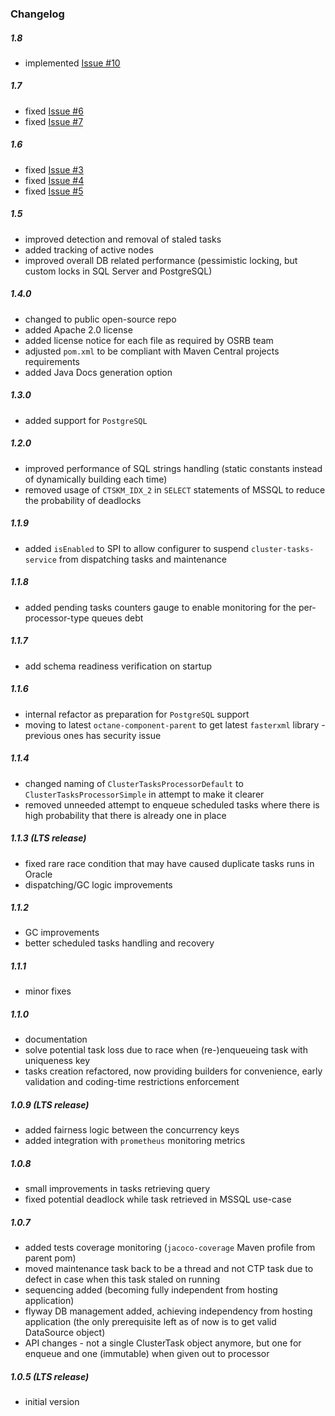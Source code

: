 ### Changelog

##### 1.8
- implemented [Issue #10](https://github.com/MicroFocus/cluster-tasks-service/issues/10)

##### 1.7
- fixed [Issue #6](https://github.com/MicroFocus/cluster-tasks-service/issues/6)
- fixed [Issue #7](https://github.com/MicroFocus/cluster-tasks-service/issues/7)

##### 1.6
- fixed [Issue #3](https://github.com/MicroFocus/cluster-tasks-service/issues/3)
- fixed [Issue #4](https://github.com/MicroFocus/cluster-tasks-service/issues/4)
- fixed [Issue #5](https://github.com/MicroFocus/cluster-tasks-service/issues/5)

##### 1.5
- improved detection and removal of staled tasks
- added tracking of active nodes
- improved overall DB related performance (pessimistic locking, but custom locks in SQL Server and PostgreSQL)

##### 1.4.0
- changed to public open-source repo
- added Apache 2.0 license
- added license notice for each file as required by OSRB team
- adjusted `pom.xml` to be compliant with Maven Central projects requirements
- added Java Docs generation option

##### 1.3.0
- added support for `PostgreSQL`

##### 1.2.0
- improved performance of SQL strings handling (static constants instead of dynamically building each time)
- removed usage of `CTSKM_IDX_2` in `SELECT` statements of MSSQL to reduce the probability of deadlocks

##### 1.1.9
- added `isEnabled` to SPI to allow configurer to suspend `cluster-tasks-service` from dispatching tasks and maintenance

##### 1.1.8
- added pending tasks counters gauge to enable monitoring for the per-processor-type queues debt

##### 1.1.7
- add schema readiness verification on startup

##### 1.1.6
- internal refactor as preparation for `PostgreSQL` support
- moving to latest `octane-component-parent` to get latest `fasterxml` library - previous ones has security issue 

##### 1.1.4
- changed naming of `ClusterTasksProcessorDefault` to `ClusterTasksProcessorSimple` in attempt to make it clearer
- removed unneeded attempt to enqueue scheduled tasks where there is high probability that there is already one in place

##### 1.1.3 (LTS release)
- fixed rare race condition that may have caused duplicate tasks runs in Oracle
- dispatching/GC logic improvements

##### 1.1.2
- GC improvements
- better scheduled tasks handling and recovery

##### 1.1.1
- minor fixes

##### 1.1.0
- documentation
- solve potential task loss due to race when (re-)enqueueing task with uniqueness key
- tasks creation refactored, now providing builders for convenience, early validation and coding-time restrictions enforcement

##### 1.0.9 (LTS release)
- added fairness logic between the concurrency keys
- added integration with `prometheus` monitoring metrics

##### 1.0.8
- small improvements in tasks retrieving query
- fixed potential deadlock while task retrieved in MSSQL use-case

##### 1.0.7
- added tests coverage monitoring (`jacoco-coverage` Maven profile from parent pom)
- moved maintenance task back to be a thread and not CTP task due to defect in case when this task staled on running
- sequencing added (becoming fully independent from hosting application)
- flyway DB management added, achieving independency from hosting application (the only prerequisite left as of now is to get valid DataSource object)
- API changes - not a single ClusterTask object anymore, but one for enqueue and one (immutable) when given out to processor 

##### 1.0.5 (LTS release)
- initial version
